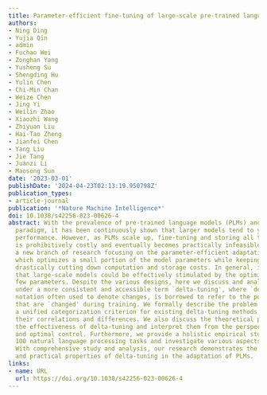 ```yaml
---
title: Parameter-efficient fine-tuning of large-scale pre-trained language models
authors:
- Ning Ding
- Yujia Qin
- admin
- Fuchao Wei
- Zonghan Yang
- Yusheng Su
- Shengding Hu
- Yulin Chen
- Chi-Min Chan
- Weize Chen
- Jing Yi
- Weilin Zhao
- Xiaozhi Wang
- Zhiyuan Liu
- Hai-Tao Zheng
- Jianfei Chen
- Yang Liu
- Jie Tang
- Juanzi Li
- Maosong Sun
date: '2023-03-01'
publishDate: '2024-04-23T02:13:19.950798Z'
publication_types:
- article-journal
publication: '*Nature Machine Intelligence*'
doi: 10.1038/s42256-023-00626-4
abstract: With the prevalence of pre-trained language models (PLMs) and the pre-training--fine-tuning
  paradigm, it has been continuously shown that larger models tend to yield better
  performance. However, as PLMs scale up, fine-tuning and storing all the parameters
  is prohibitively costly and eventually becomes practically infeasible. This necessitates
  a new branch of research focusing on the parameter-efficient adaptation of PLMs,
  which optimizes a small portion of the model parameters while keeping the rest fixed,
  drastically cutting down computation and storage costs. In general, it demonstrates
  that large-scale models could be effectively stimulated by the optimization of a
  few parameters. Despite the various designs, here we discuss and analyse the approaches
  under a more consistent and accessible term `delta-tuning', where `delta' a mathematical
  notation often used to denote changes, is borrowed to refer to the portion of parameters
  that are `changed' during training. We formally describe the problem and propose
  a unified categorization criterion for existing delta-tuning methods to explore
  their correlations and differences. We also discuss the theoretical principles underlying
  the effectiveness of delta-tuning and interpret them from the perspectives of optimization
  and optimal control. Furthermore, we provide a holistic empirical study on over
  100 natural language processing tasks and investigate various aspects of delta-tuning.
  With comprehensive study and analysis, our research demonstrates the theoretical
  and practical properties of delta-tuning in the adaptation of PLMs.
links:
- name: URL
  url: https://doi.org/10.1038/s42256-023-00626-4
---
```

